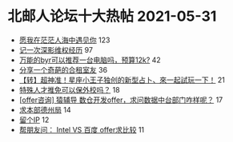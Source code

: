 # 北邮人论坛十大热帖 2021-05-31

- [愿我在茫茫人海中遇见你](https://bbs.byr.cn/article/Friends/1995001) 123
- [记一次深影维权经历](https://bbs.byr.cn/article/Talking/6277806) 97
- [万能的byr可以推荐一台电脑吗，预算12k?](https://bbs.byr.cn/article/Notebook/182669) 42
- [分享一个奇葩的合租室友](https://bbs.byr.cn/article/Feeling/3170650) 36
- [【转】超神准！星座小王子独创的新型占卜、來一起試玩一下！](https://bbs.byr.cn/article/Constellations/326533) 21
- [特殊人才推免可以保外校吗？](https://bbs.byr.cn/article/AimGraduate/1207109) 18
- [[offer咨询] 猿辅导 数仓开发offer，求问数据中台部门咋样呢？](https://bbs.byr.cn/article/WorkLife/1168293) 17
- [求本部德州局](https://bbs.byr.cn/article/BoardGame/56493) 14
- [留个IP](https://bbs.byr.cn/article/Peking/263577) 12
- [帮朋友问： Intel VS 百度 offer求比较](https://bbs.byr.cn/article/Job/2135151) 11


